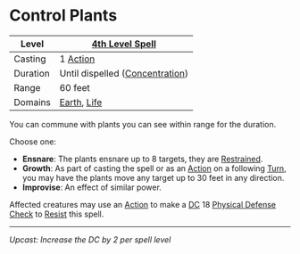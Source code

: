 # Control Plants

| Level    | [4th Level Spell](4th%20Level%20Spells.md)                                    |
| -------- | ------------------------------------------------------------------------------ |
| Casting  | 1 [Action](../../../../Game%20Procedures/Core%20Procedures/Action.md)          |
| Duration | Until dispelled ([Concentration](../../Concentration.md))                      |
| Range    | 60 feet                                                                        |
| Domains  | [Earth](../../Spell%20Domains/Earth.md), [Life](../../Spell%20Domains/Life.md) |

You can commune with plants you can see within range for the duration.

Choose one:

- **Ensnare**: The plants ensnare up to 8 targets, they are [Restrained](../../../../Game%20Procedures/Conditions/Restrained.md).
- **Growth**: As part of casting the spell or as an [Action](../../../../Game%20Procedures/Core%20Procedures/Action.md) on a following [Turn](../../../../Game%20Procedures/Core%20Procedures/Turn.md), you may have the plants move any target up to 30 feet in any direction.
- **Improvise**: An effect of similar power.

Affected creatures may use an [Action](../../../../Game%20Procedures/Core%20Procedures/Action.md) to make a [DC](../../../../Game%20Procedures/Core%20Procedures/DC.md) 18 [Physical Defense](../../../../Player%20Characters/Derived%20Statistics/Physical%20Defense.md) [Check](../../../../Game%20Procedures/Core%20Procedures/Check.md) to [Resist](../../Resist.md) this spell.

---
*Upcast: Increase the DC by 2 per spell level*
